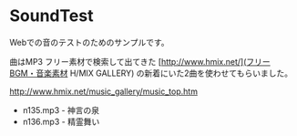 # SoundTest

Webでの音のテストのためのサンプルです。

曲はMP3 フリー素材で検索して出てきた [http://www.hmix.net/](フリーBGM・音楽素材 H/MIX GALLERY) の新着にいた2曲を使わせてもらいました。

http://www.hmix.net/music_gallery/music_top.htm

* n135.mp3 - 神言の泉
* n136.mp3 - 精霊舞い

